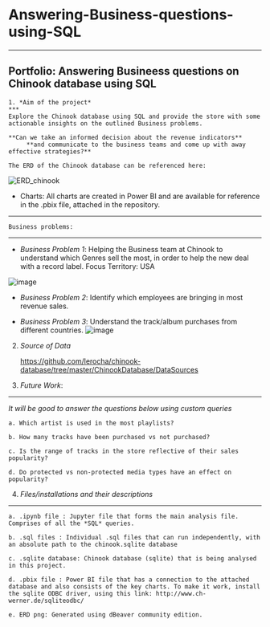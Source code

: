 # Answering-Business-questions-using-SQL
***


## Portfolio: Answering Busineess questions on Chinook database using SQL


    1. *Aim of the project*
    ***
    Explore the Chinook database using SQL and provide the store with some actionable insights on the outlined Business problems.

    **Can we take an informed decision about the revenue indicators** 
         **and communicate to the business teams and come up with away effective strategies?**

    The ERD of the Chinook database can be referenced here:
![ERD_chinook](https://user-images.githubusercontent.com/44321100/171297555-cb119a2a-a0d6-4e8b-85bb-34f7943ff84a.png)

-   Charts: All charts are created in Power BI and are available for reference in the .pbix file, attached in the repository.
***
    Business problems:
***
- *Business Problem 1*: Helping the Business team at Chinook to understand which Genres sell the most, in order to help the new deal with a record label. Focus Territory: USA

![image](https://user-images.githubusercontent.com/44321100/169695976-04d99ac0-e4ae-442f-a418-7363f62c8f2c.png)

- *Business Problem 2*: Identify which employees are bringing in most revenue sales.

- *Business Problem 3*: Understand the track/album purchases from different countries.
![image](https://user-images.githubusercontent.com/44321100/170893970-749fa676-ce3f-409e-8e8f-e00a5d779c2b.png)

    
2. *Source of Data*

    https://github.com/lerocha/chinook-database/tree/master/ChinookDatabase/DataSources

3. *Future Work*:
***
*It will be good to answer the questions below using custom queries*

    a. Which artist is used in the most playlists?

    b. How many tracks have been purchased vs not purchased?

    c. Is the range of tracks in the store reflective of their sales popularity?

    d. Do protected vs non-protected media types have an effect on popularity?


4. *Files/installations and their descriptions*
***

    a. .ipynb file : Jupyter file that forms the main analysis file. Comprises of all the *SQL* queries.

    b. .sql files : Individual .sql files that can run independently, with an absolute path to the chinook.sqlite database

    c. .sqlite database: Chinook database (sqlite) that is being analysed in this project.

    d. .pbix file : Power BI file that has a connection to the attached database and also consists of the key charts. To make it work, install the sqlite ODBC driver, using this link: http://www.ch-werner.de/sqliteodbc/

    e. ERD png: Generated using dBeaver community edition.

